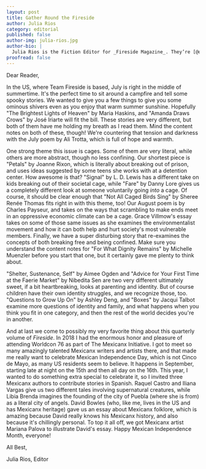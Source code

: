 ```yaml
---
layout: post
title: Gather Round the Fireside
author: Julia Rios
category: editorial
published: false
author-img: julia-rios.jpg
author-bio: |
  Julia Rios is the Fiction Editor for _Fireside Magazine_. They’re [@omgjulia](https://www.twitter.com/omgjulia) on Twitter.    
proofread: false
---
```


Dear Reader,

In the US, where Team Fireside is based, July is right in the middle of summertime. It's the perfect time to sit around a campfire and tell some spooky stories. We wanted to give you a few things to give you some ominous shivers even as you enjoy that warm summer sunshine. Hopefully "The Brightest Lights of Heaven" by Maria Haskins, and "Amanda Draws Crows" by José Iriarte will fit the bill. These stories are very different, but both of them have me holding my breath as I read them. Mind the content notes on both of these, though! We're countering that tension and darkness with the July poem by Ali Trotta, which is full of hope and warmth.

One strong theme this issue is cages. Some of them are very literal, while others are more abstract, though no less confining. Our shortest piece is "Petals" by Joanne Rixon, which is literally about breaking out of prison, and uses ideas suggested by some teens she works with at a detention center. How awesome is that? "Signal" by L. D. Lewis has a different take on kids breaking out of their societal cage, while "Fare" by Danny Lore gives us a completely different look at someone voluntarily going _into_ a cage. Of course, it should be clear enough that "Not All Caged Birds Sing" by Sheree Renée Thomas fits right in with this theme, too! Our August poem is by Charles Payseur, and takes on the ways that scrambling to make ends meet in an oppressive economic climate can be a cage. Grace Villmow's essay takes on some of those same issues as she examines the environmentalist movement and how it can both help and hurt society's most vulnerable members. Finally, we have a super disturbing story that re-examines the concepts of both breaking free and being confined. Make sure you understand the content notes for "For What Dignity Remains" by Michelle Muenzler before you start that one, but it certainly gave me plenty to think about.

"Shelter, Sustenance, Self" by Aimee Ogden and "Advice for Your First Time at the Faerie Market" by Nibedita Sen are two very different ultimately sweet, if a bit heartbreaking, looks at parenting and identity. But of course children have their own identity struggles, and we recognize those, too. "Questions to Grow Up On" by Ashley Deng, and "Boxes" by Jacqui Talbot examine more questions of identity and family, and what happens when you think you fit in one category, and then the rest of the world decides you're in another.

And at last we come to possibly my very favorite thing about this quarterly volume of _Fireside_. In 2018 I had the enormous honor and pleasure of attending Worldcon 76 as part of The Mexicanx Initiative. I got to meet so many amazingly talented Mexicanx writers and artists there, and that made me really want to celebrate Mexican Independence Day, which is not Cinco de Mayo, as many US residents seem to believe. It happens in September, starting late at night on the 15th and then all day on the 16th. This year, I wanted to do something extra special to celebrate it, so I invited three Mexicanx authors to contribute stories in Spanish. Raquel Castro and Iliana Vargas give us two different tales involving supernatural creatures, while Libia Brenda imagines the founding of the city of Puebla (where she is from) as a literal city of angels. David Bowles (who, like me, lives in the US and has Mexicanx heritage) gave us an essay about Mexicanx folklore, which is amazing because David really knows his Mexicanx history, and also because it's chillingly personal. To top it all off, we got Mexicanx artist Mariana Palova to illustrate David's essay. Happy Mexican Independence Month, everyone!

All Best,

Julia Rios, Editor
